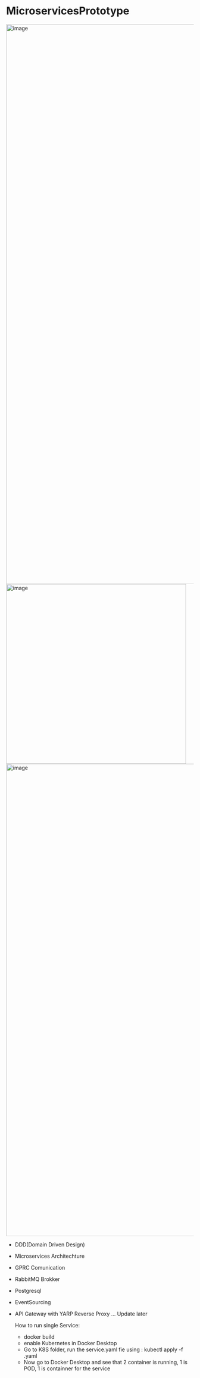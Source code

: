# MicroservicesPrototype

<img width="1504" alt="image" src="https://github.com/huscongao1692003/MicroservicesPrototype/assets/72685335/ab5d360b-10e4-4cb2-8883-7f7ea0898d44">

<img width="483" alt="image" src="https://github.com/huscongao1692003/MicroservicesPrototype/assets/72685335/856a98ee-e5db-4355-a0d0-b8a930d72ec5">
<img width="1269" alt="image" src="https://github.com/huscongao1692003/MicroservicesPrototype/assets/72685335/3608e85d-a32f-4954-823a-30065fd5d62f">


- DDD(Domain Driven Design)
- Microservices Architechture
- GPRC Comunication
- RabbitMQ Brokker
- Postgresql
- EventSourcing
- API Gateway with YARP Reverse Proxy
  ... Update later


  How to run single Service:
  - docker build
  - enable Kubernetes in Docker Desktop
  - Go to K8S folder, run the service.yaml fie using : kubectl apply -f <file-name>.yaml
  - Now go to Docker Desktop and see that 2 container is running, 1 is POD, 1 is containner for the service

